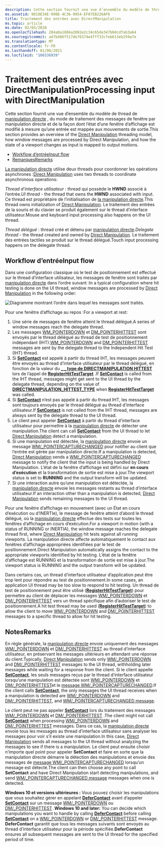 ```yaml
---
description: Cette section fournit une vue d’ensemble du modèle de thread de manipulation directe, du mode de traitement des messages de fenêtre par manipulation directe et de la façon dont l’état d’une fenêtre d’affichage est modifié à mesure qu’une entrée est mappée aux mouvements de sortie.
ms.assetid: 0818E34E-990E-4C36-9954-EF87EB226AF6
title: Traitement des entrées avec DirectManipulation
ms.topic: article
ms.date: 02/03/2020
ms.openlocfilehash: 284a0a1866a2082e2c34c65de347b0dcdfab3a64
ms.sourcegitcommit: a47bd86f517de76374e4fff33cfeb613eb259a7e
ms.translationtype: MT
ms.contentlocale: fr-FR
ms.lasthandoff: 01/06/2021
ms.locfileid: "106536939"
---
```

# <a name="processing-input-with-directmanipulation"></a><span data-ttu-id="4f223-103">Traitement des entrées avec DirectManipulation</span><span class="sxs-lookup"><span data-stu-id="4f223-103">Processing input with DirectManipulation</span></span>

<span data-ttu-id="4f223-104">Cette section fournit une vue d’ensemble du modèle de thread de [manipulation directe](direct-manipulation-portal.md) , du mode de traitement des messages de fenêtre par manipulation directe et de la façon dont l’état d’une fenêtre d’affichage est modifié à mesure qu’une entrée est mappée aux mouvements de sortie.</span><span class="sxs-lookup"><span data-stu-id="4f223-104">This section provides an overview of the [Direct Manipulation](direct-manipulation-portal.md) threading model, how window messages are processed by Direct Manipulation, and how the state of a viewport changes as input is mapped to output motions.</span></span>

- [<span data-ttu-id="4f223-105">Workflow d’entrée</span><span class="sxs-lookup"><span data-stu-id="4f223-105">Input flow</span></span>](#input-flow)
- [<span data-ttu-id="4f223-106">Remarques</span><span class="sxs-lookup"><span data-stu-id="4f223-106">Remarks</span></span>](#remarks)

<span data-ttu-id="4f223-107">[La manipulation directe](direct-manipulation-portal.md) utilise deux threads pour coordonner les opérations asynchrones :</span><span class="sxs-lookup"><span data-stu-id="4f223-107">[Direct Manipulation](direct-manipulation-portal.md) uses two threads to coordinate asynchronous operations:</span></span>

<span data-ttu-id="4f223-108">*Thread d’interface utilisateur* : thread qui possède le **HWND** associé à l’entrée.</span><span class="sxs-lookup"><span data-stu-id="4f223-108">*UI thread* - the thread that owns the **HWND** associated with input.</span></span> <span data-ttu-id="4f223-109">Ce thread est propriétaire de l’initialisation de [la manipulation directe](direct-manipulation-portal.md).</span><span class="sxs-lookup"><span data-stu-id="4f223-109">This thread owns initialization of [Direct Manipulation](direct-manipulation-portal.md).</span></span> <span data-ttu-id="4f223-110">Le traitement des entrées de la souris et du clavier se produit également sur le thread d’interface utilisateur.</span><span class="sxs-lookup"><span data-stu-id="4f223-110">Mouse and keyboard input processing also happens on the UI thread.</span></span>

<span data-ttu-id="4f223-111">*Thread délégué* : thread créé et détenu par [manipulation directe](direct-manipulation-portal.md).</span><span class="sxs-lookup"><span data-stu-id="4f223-111">*Delegate thread* - the thread created and owned by [Direct Manipulation](direct-manipulation-portal.md).</span></span> <span data-ttu-id="4f223-112">Le traitement des entrées tactiles se produit sur le thread délégué.</span><span class="sxs-lookup"><span data-stu-id="4f223-112">Touch input processing happens on the delegate thread.</span></span>

## <a name="input-flow"></a><span data-ttu-id="4f223-113">Workflow d’entrée</span><span class="sxs-lookup"><span data-stu-id="4f223-113">Input flow</span></span>

<span data-ttu-id="4f223-114">Dans une configuration classique où le test de positionnement est effectué sur le thread d’interface utilisateur, les messages de fenêtre sont traités par [manipulation directe](direct-manipulation-portal.md) dans l’ordre suivant :</span><span class="sxs-lookup"><span data-stu-id="4f223-114">In a typical configuration where hit testing is done on the UI thread, window messages are processed by [Direct Manipulation](direct-manipulation-portal.md) in the following order:</span></span>

![Diagramme montrant l’ordre dans lequel les messages sont traités.](images/inputprocessing.png)

<span data-ttu-id="4f223-116">Pour une fenêtre d’affichage au repos :</span><span class="sxs-lookup"><span data-stu-id="4f223-116">For a viewport at rest:</span></span>

1. <span data-ttu-id="4f223-117">Une série de messages de fenêtre atteint le thread délégué.</span><span class="sxs-lookup"><span data-stu-id="4f223-117">A series of window messages reach the delegate thread.</span></span>
2. <span data-ttu-id="4f223-118">Les messages [WM_POINTERDOWN](../inputmsg/wm-pointerdown.md) et [DM_POINTERHITTEST](../inputmsg/dm-pointerhittest.md) sont envoyés par le thread délégué au thread de test de positionnement indépendant (IHT).</span><span class="sxs-lookup"><span data-stu-id="4f223-118">[WM_POINTERDOWN](../inputmsg/wm-pointerdown.md) and [DM_POINTERHITTEST](../inputmsg/dm-pointerhittest.md) messages are sent by the delegate thread to the Independent Hit Test (IHT) thread.</span></span>
3. <span data-ttu-id="4f223-119">Si [**SetContact**](/windows/win32/api/DirectManipulation/nf-directmanipulation-idirectmanipulationviewport-setcontact) est appelé à partir du thread IHT, les messages peuvent être envoyés au thread d’interface utilisateur par le thread délégué, en fonction de la valeur du [**\_ \_ type de DIRECTMANIPULATION HITTEST**](/windows/win32/api/directmanipulation/ne-directmanipulation-directmanipulation_hittest_type) lors de l’appel de [**RegisterHitTestTarget**](/windows/win32/api/DirectManipulation/nf-directmanipulation-idirectmanipulationmanager-registerhittesttarget) .</span><span class="sxs-lookup"><span data-stu-id="4f223-119">If [**SetContact**](/windows/win32/api/DirectManipulation/nf-directmanipulation-idirectmanipulationviewport-setcontact) is called from the IHT thread, messages might get sent to the UI thread by the delegate thread, depending on the value of [**DIRECTMANIPULATION\_HITTEST\_TYPE**](/windows/win32/api/directmanipulation/ne-directmanipulation-directmanipulation_hittest_type) when [**RegisterHitTestTarget**](/windows/win32/api/DirectManipulation/nf-directmanipulation-idirectmanipulationmanager-registerhittesttarget) was called.</span></span>
4. <span data-ttu-id="4f223-120">Si [**SetContact**](/windows/win32/api/DirectManipulation/nf-directmanipulation-idirectmanipulationviewport-setcontact) n’est pas appelé à partir du thread IHT, les messages sont toujours envoyés par le thread délégué au thread d’interface utilisateur.</span><span class="sxs-lookup"><span data-stu-id="4f223-120">If [**SetContact**](/windows/win32/api/DirectManipulation/nf-directmanipulation-idirectmanipulationviewport-setcontact) is not called from the IHT thread, messages are always sent by the delegate thread to the UI thread.</span></span>
5. <span data-ttu-id="4f223-121">Le client peut appeler [**SetContact**](/windows/win32/api/DirectManipulation/nf-directmanipulation-idirectmanipulationviewport-setcontact) à partir du thread d’interface utilisateur pour permettre à la [manipulation directe](direct-manipulation-portal.md) de détecter une manipulation.</span><span class="sxs-lookup"><span data-stu-id="4f223-121">The client can call [**SetContact**](/windows/win32/api/DirectManipulation/nf-directmanipulation-idirectmanipulationviewport-setcontact) from the UI thread to let [Direct Manipulation](direct-manipulation-portal.md) detect a manipulation.</span></span>
6. <span data-ttu-id="4f223-122">Si une manipulation est détectée, la [manipulation directe](direct-manipulation-portal.md) envoie un message [WM/_POINTERCAPTURECHANGED](../inputmsg/wm-pointercapturechanged.md) pour notifier au client que l’entrée est gérée par manipulation directe.</span><span class="sxs-lookup"><span data-stu-id="4f223-122">If a manipulation is detected, [Direct Manipulation](direct-manipulation-portal.md) sends a [WM/_POINTERCAPTURECHANGED](../inputmsg/wm-pointercapturechanged.md) message to notify the client that the input is being handled by Direct Manipulation.</span></span> <span data-ttu-id="4f223-123">L’état de la fenêtre d’affichage est défini sur **en cours d’exécution** et la transformation de sortie est mise à jour.</span><span class="sxs-lookup"><span data-stu-id="4f223-123">The viewport status is set to **RUNNING** and the output transform will be updated.</span></span>
7. <span data-ttu-id="4f223-124">Si une interaction autre qu’une manipulation est détectée, la [manipulation directe](direct-manipulation-portal.md) envoie les messages restants au thread d’interface utilisateur.</span><span class="sxs-lookup"><span data-stu-id="4f223-124">If an interaction other than a manipulation is detected, [Direct Manipulation](direct-manipulation-portal.md) sends remaining messages to the UI thread.</span></span>

<span data-ttu-id="4f223-125">Pour une fenêtre d’affichage en mouvement (avec un État en cours d’exécution ou d’INERTIe), le message de fenêtre atteint d’abord le thread délégué, où la [manipulation directe](direct-manipulation-portal.md) effectue des tests sur toutes les fenêtres d’affichage en cours d’exécution.</span><span class="sxs-lookup"><span data-stu-id="4f223-125">For a viewport in motion (with a status of RUNNING or INERTIA), the window message reaches the delegate thread first, where [Direct Manipulation](direct-manipulation-portal.md) hit tests against all running viewports.</span></span> <span data-ttu-id="4f223-126">La manipulation directe affecte automatiquement le contact aux fenêtres d’affichage appropriées identifiées par le test de positionnement.</span><span class="sxs-lookup"><span data-stu-id="4f223-126">Direct Manipulation automatically assigns the contact to the appropriate viewports identified by hit testing.</span></span> <span data-ttu-id="4f223-127">L’état de la fenêtre d’affichage est RUNNING et la transformation de sortie est mise à jour.</span><span class="sxs-lookup"><span data-stu-id="4f223-127">The viewport status is RUNNING and the output transform will be updated.</span></span>

<span data-ttu-id="4f223-128">Dans certains cas, un thread d’interface utilisateur d’application peut être trop lent pour répondre au test de positionnement.</span><span class="sxs-lookup"><span data-stu-id="4f223-128">In some cases, an application UI thread may be too slow to respond to hit testing.</span></span> <span data-ttu-id="4f223-129">Un thread de test de positionnement peut être utilisé ([**RegisterHitTestTarget**](/windows/win32/api/DirectManipulation/nf-directmanipulation-idirectmanipulationmanager-registerhittesttarget)) pour permettre au client de déplacer les messages [WM/_POINTERDOWN](../inputmsg/wm-pointerdown.md) et [DM/_POINTERHITTEST](../inputmsg/dm-pointerhittest.md) vers un thread spécifique afin d’autoriser le test de positionnement.</span><span class="sxs-lookup"><span data-stu-id="4f223-129">A hit test thread may be used ([**RegisterHitTestTarget**](/windows/win32/api/DirectManipulation/nf-directmanipulation-idirectmanipulationmanager-registerhittesttarget)) to allow the client to move [WM/_POINTERDOWN](../inputmsg/wm-pointerdown.md) and [DM/_POINTERHITTEST](../inputmsg/dm-pointerhittest.md) messages to a specific thread to allow for hit testing.</span></span>

## <a name="remarks"></a><span data-ttu-id="4f223-130">Notes</span><span class="sxs-lookup"><span data-stu-id="4f223-130">Remarks</span></span>

<span data-ttu-id="4f223-131">En règle générale, la [manipulation directe](direct-manipulation-portal.md) envoie uniquement des messages [WM/_POINTERDOWN](../inputmsg/wm-pointerdown.md) et [DM/_POINTERHITTEST](../inputmsg/dm-pointerhittest.md) au thread d’interface utilisateur, en préservant les messages ultérieurs en attendant une réponse du client.</span><span class="sxs-lookup"><span data-stu-id="4f223-131">Typically, [Direct Manipulation](direct-manipulation-portal.md) sends only [WM/_POINTERDOWN](../inputmsg/wm-pointerdown.md) and [DM/_POINTERHITTEST](../inputmsg/dm-pointerhittest.md) messages to the UI thread, withholding later messages while waiting for a response from the client.</span></span> <span data-ttu-id="4f223-132">Si le client appelle [**SetContact**](/windows/win32/api/DirectManipulation/nf-directmanipulation-idirectmanipulationviewport-setcontact), les seuls messages reçus par le thread d’interface utilisateur lorsqu’une manipulation est détectée sont [WM/_POINTERDOWN](../inputmsg/wm-pointerdown.md) et [DM/_POINTERHITTEST](../inputmsg/dm-pointerhittest.md)et le [message WM/_POINTERCAPTURECHANGED](../inputmsg/wm-pointercapturechanged.md).</span><span class="sxs-lookup"><span data-stu-id="4f223-132">If the client calls [**SetContact**](/windows/win32/api/DirectManipulation/nf-directmanipulation-idirectmanipulationviewport-setcontact), the only messages the UI thread receives when a manipulation is detected are [WM/_POINTERDOWN](../inputmsg/wm-pointerdown.md) and [DM/_POINTERHITTEST](../inputmsg/dm-pointerhittest.md), and [WM/_POINTERCAPTURECHANGED message](../inputmsg/wm-pointercapturechanged.md).</span></span>

<span data-ttu-id="4f223-133">Le client peut ne pas appeler [**SetContact**](/windows/win32/api/DirectManipulation/nf-directmanipulation-idirectmanipulationviewport-setcontact) lors du traitement des messages [WM/_POINTERDOWN](../inputmsg/wm-pointerdown.md) et [DM/_POINTERHITTEST](../inputmsg/dm-pointerhittest.md) .</span><span class="sxs-lookup"><span data-stu-id="4f223-133">The client might not call [**SetContact**](/windows/win32/api/DirectManipulation/nf-directmanipulation-idirectmanipulationviewport-setcontact) when processing [WM/_POINTERDOWN](../inputmsg/wm-pointerdown.md) and [DM/_POINTERHITTEST](../inputmsg/dm-pointerhittest.md) messages.</span></span> <span data-ttu-id="4f223-134">Dans ce cas, la [manipulation directe](direct-manipulation-portal.md) envoie tous les messages au thread d’interface utilisateur sans analyser les messages pour voir s’il existe une manipulation.</span><span class="sxs-lookup"><span data-stu-id="4f223-134">In this case, [Direct Manipulation](direct-manipulation-portal.md) sends all messages to the UI thread without analyzing the messages to see if there is a manipulation.</span></span> <span data-ttu-id="4f223-135">Le client peut ensuite choisir n’importe quel point pour appeler **SetContact** et faire en sorte que la manipulation directe démarre la détection des manipulations et envoie des messages de [message WM/_POINTERCAPTURECHANGED](../inputmsg/wm-pointercapturechanged.md) lorsqu’un message est détecté.</span><span class="sxs-lookup"><span data-stu-id="4f223-135">The client can then choose any point to call **SetContact** and have Direct Manipulation start detecting manipulations, and send [WM/_POINTERCAPTURECHANGED message](../inputmsg/wm-pointercapturechanged.md) messages when one is detected.</span></span>

<span data-ttu-id="4f223-136">**Windows 10 et versions ultérieures :** Vous pouvez choisir les manipulations que vous souhaitez gérer en appelant [**DeferContact**](/windows/win32/api/DirectManipulation/nf-directmanipulation-idirectmanipulationdefercontactservice-defercontact) avant d’appeler [**SetContact**](/windows/win32/api/DirectManipulation/nf-directmanipulation-idirectmanipulationviewport-setcontact) sur un message [WM/_POINTERDOWN](../inputmsg/wm-pointerdown.md) ou [DM/_POINTERHITTEST](../inputmsg/dm-pointerhittest.md) .</span><span class="sxs-lookup"><span data-stu-id="4f223-136">**Windows 10 and later:** You can decide which manipulations you want to handle by calling [**DeferContact**](/windows/win32/api/DirectManipulation/nf-directmanipulation-idirectmanipulationdefercontactservice-defercontact) before calling [**SetContact**](/windows/win32/api/DirectManipulation/nf-directmanipulation-idirectmanipulationviewport-setcontact) on a [WM/_POINTERDOWN](../inputmsg/wm-pointerdown.md) or [DM/_POINTERHITTEST](../inputmsg/dm-pointerhittest.md) message.</span></span> <span data-ttu-id="4f223-137">**DeferContact** garantit que tous les messages suivants sont envoyés au thread d’interface utilisateur pour la période spécifiée.</span><span class="sxs-lookup"><span data-stu-id="4f223-137">**DeferContact** ensures all subsequent messages are sent to the UI thread for the specified period of time.</span></span>
